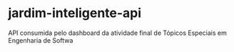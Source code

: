 # jardim-inteligente-api

API consumida pelo dashboard da atividade final de Tópicos Especiais em Engenharia de Softwa